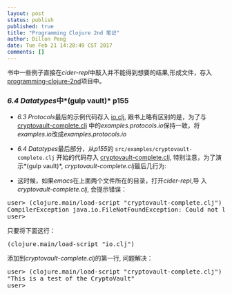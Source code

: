 ```yaml
---
layout: post
status: publish
published: true
title: "Programming Clojure 2nd 笔记"
author: Dillon Peng
date: Tue Feb 21 14:28:49 CST 2017
comments: []
---
```


书中一些例子直接在*cider-repl*中敲入并不能得到想要的结果,形成文件，存入[programming-clojure-2nd](https://github.com/abelard2008/programming-clojure-2nd)项目中。
### *6.4 Datatypes*中*(gulp vault)* p155
- *6.3 Protocols*最后的示例代码存入
[io.clj](https://github.com/abelard2008/programming-clojure-2nd/blob/master/chapter6/io.clj),
跟书上略有区别的是，为了与
[cryptovault-complete.clj](https://github.com/abelard2008/programming-clojure-2nd/blob/master/chapter6/io.clj)
中的*examples.protocols.io*保持一致，将*examples.io*改成*examples.protocols.io*

- *6.4 Datatypes*最后部分，从*p155*的 `src/examples/cryptovault-complete.clj` 开始的代码存入
  [cryptovault-complete.clj](https://github.com/abelard2008/programming-clojure-2nd/blob/master/chapter6/io.clj),
  特别注意，为了演示*(gulp vault)*, *cryptovault-complete.clj*最后几行为:
  
- 这时候，如果*emacs*在上面两个文件所在的目录，打开*cider-repl*,导
  入*cryptovault-complete.clj*, 会提示错误：
<?prettify?>
<pre id="bash">
user> (clojure.main/load-script "cryptovault-complete.clj")
CompilerException java.io.FileNotFoundException: Could not locate examples/protocols/io__init.class or examples/protocols/io.clj on classpath., compiling:(/study/clojure/programming-clojure-2nd/chapter6/cryptovault-complete.clj:1:1) 
user> 
</pre>
只要将下面这行：
<?prettify?>
<pre id="clojure">
(clojure.main/load-script "io.clj")
</pre>
添加到*cryptovault-complete.clj*的第一行, 问题解决：
<?prettify?>
<pre id="bash">
user> (clojure.main/load-script "cryptovault-complete.clj")
"This is a test of the CryptoVault"
user> 
</pre>



